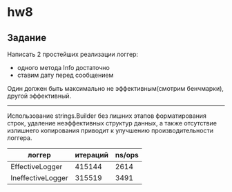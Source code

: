 # hw8

## Задание

Написать 2 простейших реализации логгер:

- одного метода Info достаточно
- ставим дату перед сообщением

Один должен быть максимально не эффективным(смотрим бенчмарки), другой эффективный.


----

Использование strings.Builder без лишних этапов форматирования строк, удаление неэффективных структур данных, а также
отсутствие излишнего копирования приводит к улучшению производительности логгера.

| логгер            | итераций | ns/ops |
|-------------------|----------|--------|
| EffectiveLogger   | 415144   | 2614   |
| IneffectiveLogger | 315519   | 3491   |

